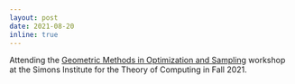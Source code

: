```yaml
---
layout: post
date: 2021-08-20
inline: true
---
```


Attending the [Geometric Methods in Optimization and Sampling](https://simons.berkeley.edu/programs/geometric-methods-optimization-sampling) workshop at the Simons Institute for the Theory of Computing in Fall 2021. 
